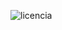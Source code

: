 ![licencia](https://user-images.githubusercontent.com/115450529/220709613-332c6fa9-d5b8-485c-a2ef-d09c7b11bcc5.png)
